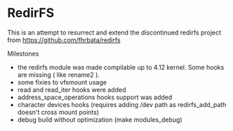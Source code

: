 # RedirFS
This is an attempt to resurrect and extend the discontinued redirfs project from https://github.com/fhrbata/redirfs

Milestones
 - the redirfs module was made compilable up to 4.12 kernel. Some hooks are missing ( like rename2 ).
 - some fixies to vfsmount usage
 - read and read_iter hooks were added
 - address_space_operations hooks support was added
 - character devices hooks (requires adding /dev path as redirfs_add_path doesn't cross mount points)
 - debug build without optimization (make modules_debug)
